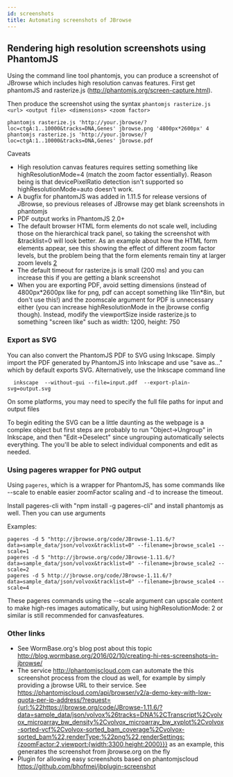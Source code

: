 ```yaml
---
id: screenshots
title: Automating screenshots of JBrowse
---
```


## Rendering high resolution screenshots using PhantomJS

Using the command line tool phantomjs, you can produce a screenshot of JBrowse which includes high resolution canvas features. First get phantomJS and rasterize.js (http://phantomjs.org/screen-capture.html).

Then produce the screenshot using the syntax `phantomjs rasterize.js <url> <output file> <dimensions> <zoom factor>`

```
phantomjs rasterize.js 'http://your.jbrowse/?loc=ctgA:1..10000&tracks=DNA,Genes' jbrowse.png '4800px*2600px' 4
phantomjs rasterize.js 'http://your.jbrowse/?loc=ctgA:1..10000&tracks=DNA,Genes' jbrowse.pdf
```

Caveats

-   High resolution canvas features requires setting something like highResolutionMode=4 (match the zoom factor essentially). Reason being is that devicePixelRatio detection isn't supported so highResolutionMode=auto doesn't work.
-   A bugfix for phantomJS was added in 1.11.5 for release versions of JBrowse, so previous releases of JBrowse may get blank screenshots in phantomjs
-   PDF output works in PhantomJS 2.0+
-   The default browser HTML form elements do not scale well, including those on the hierarchical track panel, so taking the screenshot with &tracklist=0 will look better. As an example about how the HTML form elements appear, see this showing the effect of different zoom factor levels, but the problem being that the form elements remain tiny at larger zoom levels [2](http://i.imgur.com/vSmRjLO.png)
-   The default timeout for rasterize.js is small (200 ms) and you can increase this if you are getting a blank screenshot
-   When you are exporting PDF, avoid setting dimensions (instead of 4800px\*2600px like for png, pdf can accept something like 11in\*8in, but don't use this!) and the zoomscale argument for PDF is unnecessary either (you can increase highResolutionMode in the jbrowse config though). Instead, modify the viewportSize inside rasterize.js to something "screen like" such as width: 1200, height: 750

### Export as SVG

You can also convert the PhantomJS PDF to SVG using Inkscape. Simply import the PDF generated by PhantomJS into Inkscape and use "save as..." which by default exports SVG. Alternatively, use the Inkscape command line

`  inkscape  --without-gui --file=input.pdf  --export-plain-svg=output.svg`

On some platforms, you may need to specify the full file paths for input and output files

To begin editing the SVG can be a little daunting as the webpage is a complex object but first steps are probably to run "Object-\>Ungroup" in Inkscape, and then "Edit-\>Deselect" since ungrouping automatically selects everything. The you'll be able to select individual components and edit as needed.

### Using pageres wrapper for PNG output

Using `pageres`, which is a wrapper for PhantomJS, has some commands like --scale to enable easier zoomFactor scaling and -d to increase the timeout.

Install pageres-cli with "npm install -g pageres-cli" and install phantomjs as well. Then you can use arguments

Examples:
```
pageres -d 5 "http://jbrowse.org/code/JBrowse-1.11.6/?data=sample_data/json/volvox&tracklist=0" --filename=jbrowse_scale1 --scale=1 
pageres -d 5 "http://jbrowse.org/code/JBrowse-1.11.6/?data=sample_data/json/volvox&tracklist=0" --filename=jbrowse_scale2 --scale=2
pageres -d 5 http://jbrowse.org/code/JBrowse-1.11.6/?data=sample_data/json/volvox&tracklist=0" --filename=jbrowse_scale4 --scale=4
```
These pageres commands using the --scale argument can upscale content to make high-res images automatically, but using highResolutionMode: 2 or similar is still recommended for canvasfeatures.

### Other links

-   See WormBase.org's blog post about this topic <http://blog.wormbase.org/2016/02/10/creating-hi-res-screenshots-in-jbrowse/>
-   The service <http://phantomjscloud.com> can automate the this screenshot process from the cloud as well, for example by simply providing a jbrowse URL to their service. See <https://phantomjscloud.com/api/browser/v2/a-demo-key-with-low-quota-per-ip-address/?request={url:%22https://jbrowse.org/code/JBrowse-1.11.6/?data=sample_data/json/volvox%26tracks=DNA%2CTranscript%2Cvolvox_microarray_bw_density%2Cvolvox_microarray_bw_xyplot%2Cvolvox-sorted-vcf%2Cvolvox-sorted_bam_coverage%2Cvolvox-sorted_bam%22,renderType:%22png%22,renderSettings:{zoomFactor:2,viewport:{width:3300,height:2000}}}> as an example, this generates the screenshot from jbrowse.org on the fly
-   Plugin for allowing easy screenshots based on phantomjscloud <https://github.com/bhofmei/jbplugin-screenshot>

